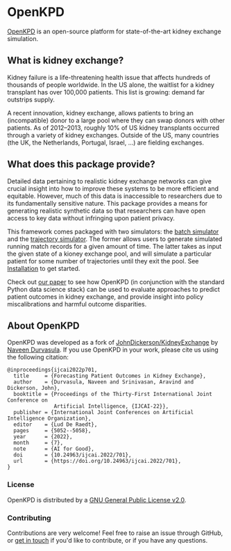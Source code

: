 OpenKPD
==============

[OpenKPD](https://openkpd.org) is an open-source platform for state-of-the-art kidney exchange simulation.

## What is kidney exchange?

Kidney failure is a life-threatening health issue that affects hundreds of thousands of people worldwide. In the US alone, the waitlist for a kidney transplant has over 100,000 patients. This list is growing: demand far outstrips supply.

A recent innovation, kidney exchange, allows patients to bring an (incompatible) donor to a large pool where they can swap donors with other patients. As of 2012–2013, roughly 10% of US kidney transplants occurred through a variety of kidney exchanges. Outside of the US, many countries (the UK, the Netherlands, Portugal, Israel, ...) are fielding exchanges.

## What does this package provide?

Detailed data pertaining to realistic kidney exchange networks can give crucial insight into how to improve these systems to be more efficient and equitable. However, much of this data is inaccessible to researchers due to its fundamentally sensitive nature. This package provides a means for generating realistic synthetic data so that researchers can have open access to key data without infringing upon patient privacy. 

This framework comes packaged with two simulators: the [batch simulator](https://openkpd.org/docs/simulators#batch-simulation) and the [trajectory simulator](https://openkpd.org/docs/simulators#trajectory-simulation). The former allows users to generate simulated running match records for a given amount of time. The latter takes as input the given state of a kioney exchange pool, and will simulate a particular patient for some number of trajectories until they exit the pool. See [Installation](https://openkpd.org/docs/installation/) to get started.

Check out [our paper](https://www.cs.umd.edu/~srin/PDF/2022/2022-ijcai-kidney-exchange-longer.pdf) to see how OpenKPD (in conjunction with the standard Python data science stack) can be used to evaluate approaches to predict patient outcomes in kidney exchange, and provide insight into policy miscalibrations and harmful outcome disparities. 


## About OpenKPD

OpenKPD was developed as a fork of [JohnDickerson/KidneyExchange](https://github.com/JohnDickerson/KidneyExchange) by [Naveen Durvasula](https://ndurvasula.com). If you use OpenKPD in your work, please cite us using the following citation:

```
@inproceedings{ijcai2022p701,
  title     = {Forecasting Patient Outcomes in Kidney Exchange},
  author    = {Durvasula, Naveen and Srinivasan, Aravind and Dickerson, John},
  booktitle = {Proceedings of the Thirty-First International Joint Conference on
               Artificial Intelligence, {IJCAI-22}},
  publisher = {International Joint Conferences on Artificial Intelligence Organization},
  editor    = {Lud De Raedt},
  pages     = {5052--5058},
  year      = {2022},
  month     = {7},
  note      = {AI for Good},
  doi       = {10.24963/ijcai.2022/701},
  url       = {https://doi.org/10.24963/ijcai.2022/701},
}
```

### License

OpenKPD is distributed by a [GNU General Public License v2.0](https://github.com/ndurvasula/OpenKPD/blob/master/LICENSE).

### Contributing

Contributions are very welcome! Feel free to raise an issue through GitHub, or [get in touch](https://ndurvasula.com) if you'd like to contribute, or if you have any questions.



